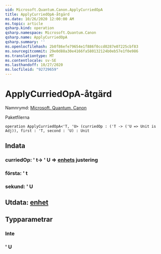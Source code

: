 ```yaml
---
uid: Microsoft.Quantum.Canon.ApplyCurriedOpA
title: ApplyCurriedOpA-åtgärd
ms.date: 10/26/2020 12:00:00 AM
ms.topic: article
qsharp.kind: operation
qsharp.namespace: Microsoft.Quantum.Canon
qsharp.name: ApplyCurriedOpA
qsharp.summary: ''
ms.openlocfilehash: 2b0f86efe79654e1f886f0ccd0287e07225cbf83
ms.sourcegitcommit: 29e0d88a30e4166fa580132124b0eb57e1f0e986
ms.translationtype: MT
ms.contentlocale: sv-SE
ms.lasthandoff: 10/27/2020
ms.locfileid: "92729659"
---
```

# <a name="applycurriedopa-operation"></a>ApplyCurriedOpA-åtgärd

Namnrymd: [Microsoft. Quantum. Canon](xref:Microsoft.Quantum.Canon)

Paketfilerna [](https://nuget.org/packages/)




```qsharp
operation ApplyCurriedOpA<'T, 'U> (curriedOp : ('T -> ('U => Unit is Adj)), first : 'T, second : 'U) : Unit
```


## <a name="input"></a>Indata

### <a name="curriedop--t---u--unit-adj"></a>curriedOp: ' t-> ' U => [enhets](xref:microsoft.quantum.lang-ref.unit) justering




### <a name="first--t"></a>första: ' t




### <a name="second--u"></a>sekund: ' U





## <a name="output--unit"></a>Utdata: [enhet](xref:microsoft.quantum.lang-ref.unit)



## <a name="type-parameters"></a>Typparametrar

### <a name="t"></a>Inte


### <a name="u"></a>' U


